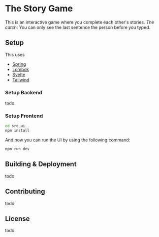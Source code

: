 # The Story Game
This is an interactive game where you complete each other's stories. *The catch*: You can only see the last sentence the person before you typed.

## Setup
This uses
- [Spring](https://spring.io)
- [Lombok](https://projectlombok.org)
- [Svelte](https://svelte.dev)
- [Tailwind](https://tailwindcss.com)

### Setup Backend
todo

### Setup Frontend

```bash
cd src_ui
npm install
```

And now you can run the UI by using the following command:

```bash
npm run dev
```

## Building & Deployment
todo

## Contributing
todo

## License
todo